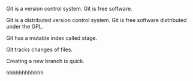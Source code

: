 Git is a version control system.
Git is free software.

Git is a distributed version control system.
Git is free software distributed under the GPL.

Git has a mutable index called stage.


Git tracks changes of files.





Creating a new branch is quick.


hhhhhhhhhhhh